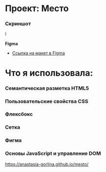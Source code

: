 # Проект: Место

### Скриншот

! [](./images/%D1%81%D0%BA%D1%80%D0%B8%D0%BD%D1%88%D0%BE%D1%82.jpg)

**Figma**

* [Ссылка на макет в Figma](https://www.figma.com/file/2cn9N9jSkmxD84oJik7xL7/JavaScript.-Sprint-4?node-id=0%3A1)

# Что я использовала:

### Cемантическая разметка HTML5
### Пользовательские свойства CSS
### Флексбокс
### Сетка
### Фигма
### Основы JavaScript и управление DOM

https://anastasia-gorlina.github.io/mesto/